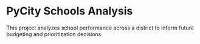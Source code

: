 # PyCity Schools Analysis
This project analyzes school performance across a district to inform future budgeting and prioritization decisions.
